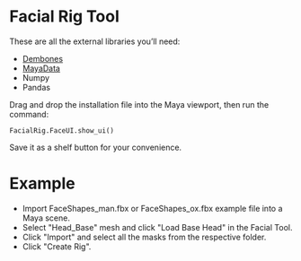 # Facial Rig Tool
These are all the external libraries you’ll need:

- <a href="https://github.com/robertjoosten/maya-dem-bones"> Dembones </a>
- <a href="https://github.com/lucasposito/MayaData">MayaData</a>
- Numpy
- Pandas

Drag and drop the installation file into the Maya viewport, then run the command:

```
FacialRig.FaceUI.show_ui()
```

Save it as a shelf button for your convenience.

# Example
- Import FaceShapes_man.fbx or FaceShapes_ox.fbx example file into a Maya scene.
- Select "Head_Base" mesh and click "Load Base Head" in the Facial Tool.
- Click "Import" and select all the masks from the respective folder.
- Click "Create Rig".
